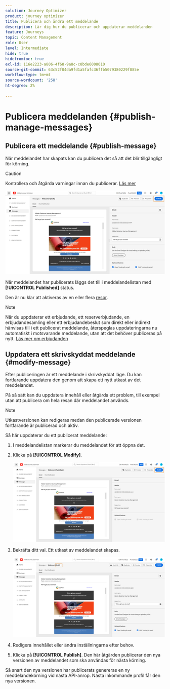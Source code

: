 ```yaml
---
solution: Journey Optimizer
product: journey optimizer
title: Publicera och ändra ett meddelande
description: Lär dig hur du publicerar och uppdaterar meddelanden
feature: Journeys
topic: Content Management
role: User
level: Intermediate
hide: true
hidefromtoc: true
exl-id: 116e2223-a806-4f68-9a8c-c0bde6008010
source-git-commit: 63c52f04da9fd1a5fafc36ffb5079380229f885e
workflow-type: tm+mt
source-wordcount: '258'
ht-degree: 2%

---
```


# Publicera meddelanden {#publish-manage-messages}

## Publicera ett meddelande {#publish-message}

När meddelandet har skapats kan du publicera det så att det blir tillgängligt för körning.

>[!CAUTION]
>
>Kontrollera och åtgärda varningar innan du publicerar. [Läs mer](alerts.md)

![](assets/publish-message.png)

När meddelandet har publicerats läggs det till i meddelandelistan med **[!UICONTROL Published]** status.

Den är nu klar att aktiveras av en eller flera [resor](../building-journeys/journey.md).

>[!NOTE]
>
>När du uppdaterar ett erbjudande, ett reserverbjudande, en erbjudandesamling eller ett erbjudandebeslut som direkt eller indirekt hänvisas till i ett publicerat meddelande, återspeglas uppdateringarna nu automatiskt i motsvarande meddelande, utan att det behöver publiceras på nytt. [Läs mer om erbjudanden](../offers/get-started/starting-offer-decisioning.md)

## Uppdatera ett skrivskyddat meddelande {#modify-message}

Efter publiceringen är ett meddelande i skrivskyddat läge. Du kan fortfarande uppdatera den genom att skapa ett nytt utkast av det meddelandet.

På så sätt kan du uppdatera innehåll eller åtgärda ett problem, till exempel utan att publicera om hela resan där meddelandet används.

>[!NOTE]
>
>Utkastversionen kan redigeras medan den publicerade versionen fortfarande är publicerad och aktiv.

Så här uppdaterar du ett publicerat meddelande:

1. I meddelandelistan markerar du meddelandet för att öppna det.

1. Klicka på **[!UICONTROL Modify]**.

   ![](assets/message-modify.png)

1. Bekräfta ditt val. Ett utkast av meddelandet skapas.

   ![](assets/message-modify-v2.png)

1. Redigera innehållet eller ändra inställningarna efter behov.
1. Klicka på **[!UICONTROL Publish]**. Den här åtgärden publicerar den nya versionen av meddelandet som ska användas för nästa körning.

Så snart den nya versionen har publicerats genereras en ny meddelandekörning vid nästa API-anrop. Nästa inkommande profil får den nya versionen.

<!--For batch messages, the audience/segment being processed in the previous execution will not be affected by the new version. Only the next incoming API call with an audience/segment will generate a new message execution with the new version. -->
